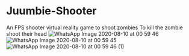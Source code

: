 # Juumbie-Shooter
 An FPS shooter virtual reality game to shoot zombies 
 To kill the zombie shoot their head
![WhatsApp Image 2020-08-10 at 00 59 46](https://user-images.githubusercontent.com/42714802/89740276-e930c280-daa4-11ea-857c-ae5163ead5ce.jpeg)
![WhatsApp Image 2020-08-10 at 00 59 45](https://user-images.githubusercontent.com/42714802/89740278-eafa8600-daa4-11ea-90c3-30bbc335bea7.jpeg)
![WhatsApp Image 2020-08-10 at 00 59 46 (1)](https://user-images.githubusercontent.com/42714802/89740279-eb931c80-daa4-11ea-922e-118e595ee5e2.jpeg)
